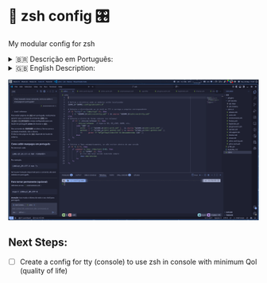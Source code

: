 # 🐚 zsh config 🎛️

My modular config for zsh

<details>
    <summary>🇧🇷 Descrição em Português:</summary>
        <br>
            O zsh foi modularizado para ser mais granular e ter melhor organização do código.
        </br>
</details>

<details>
    <summary>🇬🇧 English Description:</summary>
        <br>
            The zsh was modularized for better granularity and organization of code.
        </br>
</details>

![zsh dir](https://github.com/jKy0n/Viamar-dotfiles/blob/master/Pictures/Viamar-PC-media/zsh_-_2025-09-23.png)

## Next Steps:
- [ ] Create a config for tty (console) to use zsh in console with minimum Qol (quality of life)